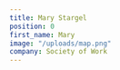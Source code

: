 ```yaml
---
title: Mary Stargel
position: 0
first_name: Mary
image: "/uploads/map.png"
company: Society of Work
---
```


